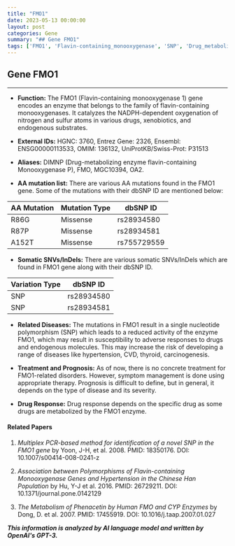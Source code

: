 ```yaml
---
title: "FMO1"
date: 2023-05-13 00:00:00
layout: post
categories: Gene
summary: "## Gene FMO1"
tags: ['FMO1', 'Flavin-containing_monooxygenase', 'SNP', 'Drug_metabolism', 'Disease_susceptibility', 'Treatment', 'Prognosis', 'Drug_response']
---
```


## Gene FMO1
---
- **Function:** The FMO1 (Flavin-containing monooxygenase 1) gene encodes an enzyme that belongs to the family of flavin-containing monooxygenases. It catalyzes the NADPH-dependent oxygenation of nitrogen and sulfur atoms in various drugs, xenobiotics, and endogenous substrates. 

- **External IDs:** HGNC: 3760, Entrez Gene: 2326, Ensembl: ENSG00000113533, OMIM: 136132, UniProtKB/Swiss-Prot: P31513

- **Aliases:** DIMNP (Drug-metabolizing enzyme flavin-containing Monooxygenase P), FMO, MGC10394, OA2.

- **AA mutation list:** There are various AA mutations found in the FMO1 gene. Some of the mutations with their dbSNP ID are mentioned below:

|AA Mutation|Mutation Type |dbSNP ID|
|-----------|-------------|--------|
|R86G|Missense|rs28934580|
|R87P| Missense|rs28934581|
|A152T|Missense|rs755729559|

- **Somatic SNVs/InDels:** There are various somatic SNVs/InDels which are found in FMO1 gene along with their dbSNP ID. 

| Variation Type | dbSNP ID |
|----------------|----------|
| SNP            | rs28934580 |
| SNP            | rs28934581 |

- **Related Diseases:** The mutations in FMO1 result in a single nucleotide polymorphism (SNP) which leads to a reduced activity of the enzyme FMO1, which may result in susceptibility to adverse responses to drugs and endogenous molecules. This may increase the risk of developing a range of diseases like hypertension, CVD, thyroid, carcinogenesis.

- **Treatment and Prognosis:** As of now, there is no concrete treatment for FMO1-related disorders. However, symptom management is done using appropriate therapy. Prognosis is difficult to define, but in general, it depends on the type of disease and its severity.

- **Drug Response:** Drug response depends on the specific drug as some drugs are metabolized by the FMO1 enzyme.

#### Related Papers

1. *Multiplex PCR-based method for identification of a novel SNP in the FMO1 gene* by Yoon, J-H, et al. 2008. PMID: 18350176. DOI: 10.1007/s00414-008-0241-z

2. *Association between Polymorphisms of Flavin-containing Monooxygenase Genes and Hypertension in the Chinese Han Population* by Hu, Y-J et al. 2016. PMID: 26729211. DOI: 10.1371/journal.pone.0142129

3. *The Metabolism of Phenacetin by Human FMO and CYP Enzymes* by Dong, D. et al. 2007. PMID: 17455919. DOI: 10.1016/j.taap.2007.01.027

**_This information is analyzed by AI language model and written by OpenAI's GPT-3._**